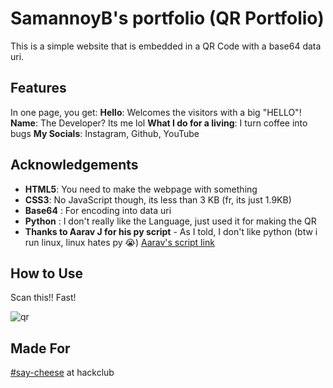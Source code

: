 # SamannoyB's portfolio (QR Portfolio)
This is a simple website that is embedded in a QR Code with a base64 data uri.

## Features
In one page, you get:
**Hello**: Welcomes the visitors with a big "HELLO"!
**Name**: The Developer? Its me lol
**What I do for a living**: I turn coffee into bugs
**My Socials**: Instagram, Github, YouTube


## Acknowledgements
- **HTML5**: You need to make the webpage with something
- **CSS3**: No JavaScript though, its less than 3 KB (fr, its just 1.9KB)
- **Base64** : For encoding into data uri
- **Python** : I don't really like the Language, just used it for making the QR
- **Thanks to Aarav J for his py script** - As I told, I don't like python (btw i run linux, linux hates py :sob:) [Aarav's script link](https://github.com/The-UnknownHacker/Html-To-QR)

## How to Use
Scan this!! Fast!


![qr](https://cloud-95uu7fmk5-hack-club-bot.vercel.app/0img_name.png)


## Made For
[#say-cheese](https://www.saycheese.hackclub.com) at hackclub
